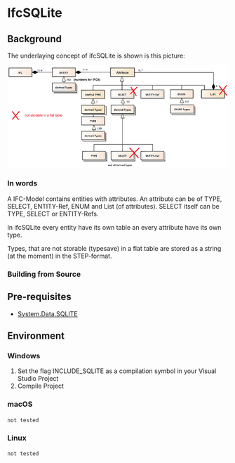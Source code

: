 ﻿<!-- IfcSharp-documentation, Copyright (c) 2020, Bernhard Simon Bock, Friedrich Eder, MIT License (see https://github.com/IfcSharp/IfcSharpLibrary/tree/master/Licence) --->


# IfcSQLite

## Background

The underlaying concept of ifcSQLite is shown is this picture:

![](doc/img/ifc_ifcSQL_uml_Bock_SqLite.png)


### In words
A IFC-Model contains entities with attributes.
An attribute can be of TYPE, SELECT, ENTITY-Ref, ENUM and List (of attributes).
SELECT itself can be TYPE, SELECT or ENTITY-Refs.

In ifcSQLite every entity have its own table an every attribute have its own type.

Types, that are not storable (typesave) in a flat table are stored as a string (at the moment) in the STEP-format.

### Building from Source

## Pre-requisites

* [System.Data.SQLITE](https://www.nuget.org/packages/System.Data.SQLite)

## Environment

### Windows

1. Set the flag INCLUDE_SQLITE as a compilation symbol in your Visual Studio Project
2. Compile Project

### macOS

`not tested`

### Linux

`not tested`
